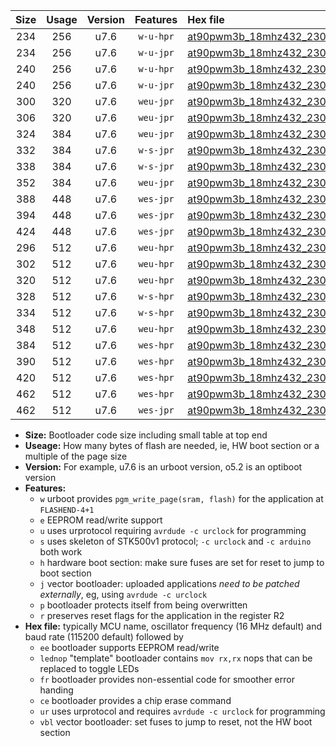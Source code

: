 |Size|Usage|Version|Features|Hex file|
|:-:|:-:|:-:|:-:|:--|
|234|256|u7.6|`w-u-hpr`|[at90pwm3b_18mhz432_230400bps_ur.hex](https://raw.githubusercontent.com/stefanrueger/urboot/main/at90pwm3b_18mhz432_230400bps_ur.hex)|
|234|256|u7.6|`w-u-jpr`|[at90pwm3b_18mhz432_230400bps_ur_vbl.hex](https://raw.githubusercontent.com/stefanrueger/urboot/main/at90pwm3b_18mhz432_230400bps_ur_vbl.hex)|
|240|256|u7.6|`w-u-hpr`|[at90pwm3b_18mhz432_230400bps_lednop_ur.hex](https://raw.githubusercontent.com/stefanrueger/urboot/main/at90pwm3b_18mhz432_230400bps_lednop_ur.hex)|
|240|256|u7.6|`w-u-jpr`|[at90pwm3b_18mhz432_230400bps_lednop_ur_vbl.hex](https://raw.githubusercontent.com/stefanrueger/urboot/main/at90pwm3b_18mhz432_230400bps_lednop_ur_vbl.hex)|
|300|320|u7.6|`weu-jpr`|[at90pwm3b_18mhz432_230400bps_ee_ur_vbl.hex](https://raw.githubusercontent.com/stefanrueger/urboot/main/at90pwm3b_18mhz432_230400bps_ee_ur_vbl.hex)|
|306|320|u7.6|`weu-jpr`|[at90pwm3b_18mhz432_230400bps_ee_lednop_ur_vbl.hex](https://raw.githubusercontent.com/stefanrueger/urboot/main/at90pwm3b_18mhz432_230400bps_ee_lednop_ur_vbl.hex)|
|324|384|u7.6|`weu-jpr`|[at90pwm3b_18mhz432_230400bps_ee_lednop_fr_ur_vbl.hex](https://raw.githubusercontent.com/stefanrueger/urboot/main/at90pwm3b_18mhz432_230400bps_ee_lednop_fr_ur_vbl.hex)|
|332|384|u7.6|`w-s-jpr`|[at90pwm3b_18mhz432_230400bps_vbl.hex](https://raw.githubusercontent.com/stefanrueger/urboot/main/at90pwm3b_18mhz432_230400bps_vbl.hex)|
|338|384|u7.6|`w-s-jpr`|[at90pwm3b_18mhz432_230400bps_lednop_vbl.hex](https://raw.githubusercontent.com/stefanrueger/urboot/main/at90pwm3b_18mhz432_230400bps_lednop_vbl.hex)|
|352|384|u7.6|`weu-jpr`|[at90pwm3b_18mhz432_230400bps_ee_lednop_fr_ce_ur_vbl.hex](https://raw.githubusercontent.com/stefanrueger/urboot/main/at90pwm3b_18mhz432_230400bps_ee_lednop_fr_ce_ur_vbl.hex)|
|388|448|u7.6|`wes-jpr`|[at90pwm3b_18mhz432_230400bps_ee_vbl.hex](https://raw.githubusercontent.com/stefanrueger/urboot/main/at90pwm3b_18mhz432_230400bps_ee_vbl.hex)|
|394|448|u7.6|`wes-jpr`|[at90pwm3b_18mhz432_230400bps_ee_lednop_vbl.hex](https://raw.githubusercontent.com/stefanrueger/urboot/main/at90pwm3b_18mhz432_230400bps_ee_lednop_vbl.hex)|
|424|448|u7.6|`wes-jpr`|[at90pwm3b_18mhz432_230400bps_ee_lednop_fr_vbl.hex](https://raw.githubusercontent.com/stefanrueger/urboot/main/at90pwm3b_18mhz432_230400bps_ee_lednop_fr_vbl.hex)|
|296|512|u7.6|`weu-hpr`|[at90pwm3b_18mhz432_230400bps_ee_ur.hex](https://raw.githubusercontent.com/stefanrueger/urboot/main/at90pwm3b_18mhz432_230400bps_ee_ur.hex)|
|302|512|u7.6|`weu-hpr`|[at90pwm3b_18mhz432_230400bps_ee_lednop_ur.hex](https://raw.githubusercontent.com/stefanrueger/urboot/main/at90pwm3b_18mhz432_230400bps_ee_lednop_ur.hex)|
|320|512|u7.6|`weu-hpr`|[at90pwm3b_18mhz432_230400bps_ee_lednop_fr_ur.hex](https://raw.githubusercontent.com/stefanrueger/urboot/main/at90pwm3b_18mhz432_230400bps_ee_lednop_fr_ur.hex)|
|328|512|u7.6|`w-s-hpr`|[at90pwm3b_18mhz432_230400bps.hex](https://raw.githubusercontent.com/stefanrueger/urboot/main/at90pwm3b_18mhz432_230400bps.hex)|
|334|512|u7.6|`w-s-hpr`|[at90pwm3b_18mhz432_230400bps_lednop.hex](https://raw.githubusercontent.com/stefanrueger/urboot/main/at90pwm3b_18mhz432_230400bps_lednop.hex)|
|348|512|u7.6|`weu-hpr`|[at90pwm3b_18mhz432_230400bps_ee_lednop_fr_ce_ur.hex](https://raw.githubusercontent.com/stefanrueger/urboot/main/at90pwm3b_18mhz432_230400bps_ee_lednop_fr_ce_ur.hex)|
|384|512|u7.6|`wes-hpr`|[at90pwm3b_18mhz432_230400bps_ee.hex](https://raw.githubusercontent.com/stefanrueger/urboot/main/at90pwm3b_18mhz432_230400bps_ee.hex)|
|390|512|u7.6|`wes-hpr`|[at90pwm3b_18mhz432_230400bps_ee_lednop.hex](https://raw.githubusercontent.com/stefanrueger/urboot/main/at90pwm3b_18mhz432_230400bps_ee_lednop.hex)|
|420|512|u7.6|`wes-hpr`|[at90pwm3b_18mhz432_230400bps_ee_lednop_fr.hex](https://raw.githubusercontent.com/stefanrueger/urboot/main/at90pwm3b_18mhz432_230400bps_ee_lednop_fr.hex)|
|462|512|u7.6|`wes-hpr`|[at90pwm3b_18mhz432_230400bps_ee_lednop_fr_ce.hex](https://raw.githubusercontent.com/stefanrueger/urboot/main/at90pwm3b_18mhz432_230400bps_ee_lednop_fr_ce.hex)|
|462|512|u7.6|`wes-jpr`|[at90pwm3b_18mhz432_230400bps_ee_lednop_fr_ce_vbl.hex](https://raw.githubusercontent.com/stefanrueger/urboot/main/at90pwm3b_18mhz432_230400bps_ee_lednop_fr_ce_vbl.hex)|

- **Size:** Bootloader code size including small table at top end
- **Useage:** How many bytes of flash are needed, ie, HW boot section or a multiple of the page size
- **Version:** For example, u7.6 is an urboot version, o5.2 is an optiboot version
- **Features:**
  + `w` urboot provides `pgm_write_page(sram, flash)` for the application at `FLASHEND-4+1`
  + `e` EEPROM read/write support
  + `u` uses urprotocol requiring `avrdude -c urclock` for programming
  + `s` uses skeleton of STK500v1 protocol; `-c urclock` and `-c arduino` both work
  + `h` hardware boot section: make sure fuses are set for reset to jump to boot section
  + `j` vector bootloader: uploaded applications *need to be patched externally*, eg, using `avrdude -c urclock`
  + `p` bootloader protects itself from being overwritten
  + `r` preserves reset flags for the application in the register R2
- **Hex file:** typically MCU name, oscillator frequency (16 MHz default) and baud rate (115200 default) followed by
  + `ee` bootloader supports EEPROM read/write
  + `lednop` "template" bootloader contains `mov rx,rx` nops that can be replaced to toggle LEDs
  + `fr` bootloader provides non-essential code for smoother error handing
  + `ce` bootloader provides a chip erase command
  + `ur` uses urprotocol and requires `avrdude -c urclock` for programming
  + `vbl` vector bootloader: set fuses to jump to reset, not the HW boot section
